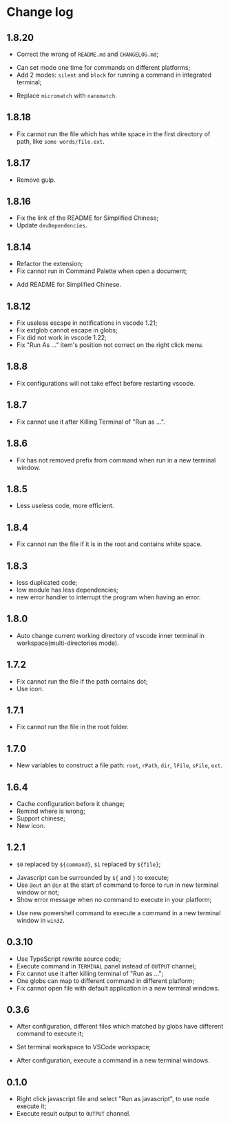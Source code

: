# Change log

## 1.8.20
* Correct the wrong of `README.md` and `CHANGELOG.md`;
+ Can set mode one time for commands on different platforms;
+ Add 2 modes: `silent` and `block` for running a command in integrated terminal;
* Replace `micromatch` with `nanomatch`.

## 1.8.18
* Fix cannot run the file which has white space in the first directory of path, like `some words/file.ext`.

## 1.8.17
- Remove gulp.

## 1.8.16
* Fix the link of the README for Simplified Chinese;
* Update `devDependencies`.

## 1.8.14
* Refactor the extension;
* Fix cannot run in Command Palette when open a document;
+ Add README for Simplified Chinese.

## 1.8.12
* Fix useless escape in notifications in vscode 1.21;
* Fix extglob cannot escape in globs;
* Fix did not work in vscode 1.22;
* Fix "Run As ..." item's position not correct on the right click menu.

## 1.8.8
* Fix configurations will not take effect before restarting vscode.

## 1.8.7
* Fix cannot use it after Killing Terminal of "Run as ...".

## 1.8.6
* Fix has not removed prefix from command when run in a new terminal window.

## 1.8.5
* Less useless code, more efficient.

## 1.8.4
* Fix cannot run the file if it is in the root and contains white space.

## 1.8.3
* less duplicated code;
* low module has less dependencies;
* new error handler to interrupt the program when having an error.

## 1.8.0
+ Auto change current working directory of vscode inner terminal in workspace(multi-directories mode).

## 1.7.2
* Fix cannot run the file if the path contains dot;
* Use icon.

## 1.7.1
* Fix cannot run the file in the root folder.

## 1.7.0
+ New variables to construct a file path: `root`, `rPath`, `dir`, `lFile`, `sFile`, `ext`.

## 1.6.4
+ Cache configuration before it change;
+ Remind where is wrong;
+ Support chinese;
+ New icon.

## 1.2.1
* `$0` replaced by `${command}`, `$1` replaced by `${file}`;
+ Javascript can be surrounded by `${` and `}` to execute;
+ Use `@out` an `@in` at the start of command to force to run in new terminal window or not;
+ Show error message when no command to execute in your platform;
* Use new powershell command to execute a command in a new terminal window in `win32`.

## 0.3.10
* Use TypeScript rewrite source code;
* Execute command in `TERMINAL` panel instead of `OUTPUT` channel;
* Fix cannot use it after killing terminal of "Run as ...";
* One globs can map to different command in different platform;
* Fix cannot open file with default application in a new terminal windows.

## 0.3.6
+ After configuration, different files which matched by globs have different command to execute it;
* Set terminal workspace to VSCode workspace;
+ After configuration, execute a command in a new terminal windows.

## 0.1.0
+ Right click javascript file and select "Run as javascript", to use node execute it;
+ Execute result output to `OUTPUT` channel.